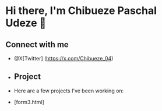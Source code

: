 # Hi there, I'm Chibueze Paschal Udeze 👋

<!--
**Chibueze01-hub/Chibueze01-Hub** is a ✨ _special_ ✨ repository because its `README.md` (this file) appears on your GitHub profile.

### About Me
- 🔭 I’m currently working on a **Survey Form**
- 🌱 I’m currently learning  **CSS**
- 👯 I’m looking to collaborate on I'm always open to collaborate on exciting projects, as its an opportunity to learn more and gain experience
- 💬 Ask me about **Tech, Startups and Leadership**
- 📫 How to reach me: **Chibuezep40@gmail.com**
- ⚡ Fun fact: I'm exciting and cool! 
-->

## Connect with me 
- @X[Twitter]  (https://x.com/Chibueze_04)

- ## Project
- Here are a few projects I've been working on:
- [form3.html] 
